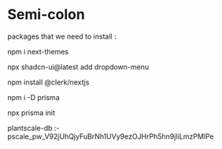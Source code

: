 # Semi-colon

packages that we need to install :

npm i next-themes

npx shadcn-ui@latest add dropdown-menu

npm install @clerk/nextjs

npm i -D prisma

npx prisma init

plantscale-db :- pscale_pw_V92jUhQjyFuBrNh1UVy9ezOJHrPh5hn9jIiLmzPMlPe
